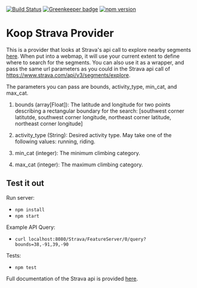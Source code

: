 [![Build Status](https://travis-ci.org/Jking-GIS/koop-provider-Strava.svg?branch=master)](https://travis-ci.org/Jking-GIS/koop-provider-Strava) [![Greenkeeper badge](https://badges.greenkeeper.io/Jking-GIS/koop-provider-Strava.svg)](https://greenkeeper.io/) [![npm version](https://img.shields.io/npm/v/koop-provider-strava.svg?style=flat-square)](https://www.npmjs.com/package/koop-provider-strava)

# Koop Strava Provider

This is a provider that looks at Strava's api call to explore nearby segments [here](https://developers.strava.com/docs/reference/#api-Segments-exploreSegments). When put into a webmap, it will use your current extent to define where to search for the segments. You can also use it as a wrapper, and pass the same url parameters as you could in the Strava api call of https://www.strava.com/api/v3/segments/explore.

The parameters you can pass are bounds, activity_type, min_cat, and max_cat.

1. bounds (array[Float]): The latitude and longitude for two points describing a rectangular boundary for the search: [southwest corner latitutde, southwest corner longitude, northeast corner latitude, northeast corner longitude]

1. activity_type (String): Desired activity type. May take one of the following values: running, riding.

1. min_cat (integer): The minimum climbing category.

1. max_cat (integer): The maximum climbing category.

## Test it out
Run server:
- `npm install`
- `npm start`

Example API Query:
- `curl localhost:8080/Strava/FeatureServer/0/query?bounds=38,-91,39,-90`

Tests:

- `npm test`

Full documentation of the Strava api is provided [here](https://developers.strava.com/docs/reference).
